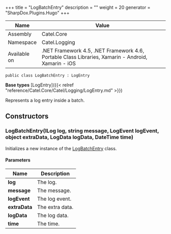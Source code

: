 

+++
title = "LogBatchEntry" 
description = ""
weight = 20
generator = "SharpDox.Plugins.Hugo"
+++

Name|Value
---|---
Assembly|Catel.Core
Namespace|Catel.Logging
Available on|.NET Framework 4.5, .NET Framework 4.6, Portable Class Libraries, Xamarin - Android, Xamarin - iOS

```
public class LogBatchEntry : LogEntry
```

**Base types**
[LogEntry]({{&lt; relref "reference/Catel.Core/Catel/Logging/LogEntry.md" &gt;}})

Represents a log entry inside a batch.

## Constructors

### LogBatchEntry(ILog log, string message, LogEvent logEvent, object extraData, LogData logData, DateTime time)

Initializes a new instance of the [LogBatchEntry](#) class.

#### Parameters

Name|Description
---|---
**log**|The log.
**message**|The message.
**logEvent**|The log event.
**extraData**|The extra data.
**logData**|The log data.
**time**|The time.

